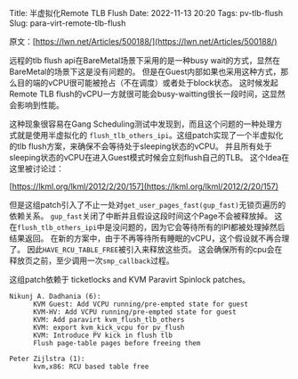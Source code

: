 Title: 半虚拟化Remote TLB Flush
Date: 2022-11-13 20:20
Tags: pv-tlb-flush
Slug: para-virt-remote-tlb-flush

原文：[https://lwn.net/Articles/500188/](https://lwn.net/Articles/500188/)

远程的tlb flush api在BareMetal场景下采用的是一种busy wait的方式，显然在BareMetal的场景下这是没有问题的。
但是在Guest内部如果也采用这种方式，那么目的端的vCPU很可能被抢占（不在调度）或者处于block状态。
这时候发起Remote TLB flush的vCPU一方就很可能会busy-waitting很长一段时间，这显然会影响到性能。

这种现象很容易在Gang Scheduling测试中发现到，而且这个问题的一种处理方式就是使用半虚拟化的
`flush_tlb_others_ipi`。这组patch实现了一个半虚拟化的tlb flush方案，来确保不会等待处于sleeping状态的vCPU。
并且所有处于sleeping状态的vCPU在进入Guest模式时候会立刻flush自己的TLB。
这个Idea在这里被讨论过：

[https://lkml.org/lkml/2012/2/20/157](https://lkml.org/lkml/2012/2/20/157)

但是这组patch引入了不止一处对`get_user_pages_fast(gup_fast)`无锁页遍历的依赖关系。
`gup_fast`关闭了中断并且假设这段时间这个Page不会被释放掉。
这在`flush_tlb_others_ipi`中是没问题的，因为它会等待所有的IPI都被处理掉然后结果返回。
在新的方案中，由于不再等待所有睡眠的vCPU，这个假设就不再合理了。
因此`HAVE_RCU_TABLE_FREE`被引入来释放这些页。
这会确保所有的cpu会在释放页之前，至少调用一次`smp_callback`过程。

这组patch依赖于 ticketlocks and KVM Paravirt Spinlock patches。

```
Nikunj A. Dadhania (6):
      KVM Guest: Add VCPU running/pre-empted state for guest
      KVM-HV: Add VCPU running/pre-empted state for guest
      KVM: Add paravirt kvm_flush_tlb_others
      KVM: export kvm_kick_vcpu for pv_flush
      KVM: Introduce PV kick in flush tlb
      Flush page-table pages before freeing them

Peter Zijlstra (1):
      kvm,x86: RCU based table free
```